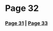 # Page 32

### [Page 31](https://github.com/madrod228/voicesoftheprinter/blob/main/Page%2031.md)  | [Page 33](https://github.com/madrod228/voicesoftheprinter/blob/main/Page%2033.md)
